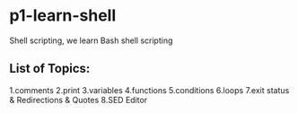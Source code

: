 # p1-learn-shell

Shell scripting, we learn Bash shell scripting

List of Topics:
---------------

1.comments
2.print
3.variables
4.functions
5.conditions
6.loops
7.exit status & Redirections & Quotes
8.SED Editor


